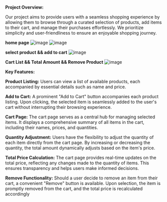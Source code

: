 **Project Overview:**

Our project aims to provide users with a seamless shopping experience by allowing them to browse through a curated selection of products, add items to their cart, and manage their purchases effortlessly. We prioritize simplicity and user-friendliness to ensure an enjoyable shopping journey.


**home page**
![image](https://github.com/mekalasanthosh2001/AddToCart/assets/104013993/6b0f2c41-3834-4c44-83ea-7925641738bb)
![image](https://github.com/mekalasanthosh2001/AddToCart/assets/104013993/46510b1f-60f1-4ac8-b5c4-c36d0fd0fe89)

**select product && add to cart**
![image](https://github.com/mekalasanthosh2001/AddToCart/assets/104013993/80b295c1-661d-4a36-86fe-d20aea3e0223)

**Cart List && Total Amount && Remove Product**
![image](https://github.com/mekalasanthosh2001/AddToCart/assets/104013993/de781286-4a1f-4521-92aa-e9939fd3d7a3)


**Key Features:**

**Product Listing:** Users can view a list of available products, each accompanied by essential details such as name and price.

**Add to Cart:** A prominent "Add to Cart" button accompanies each product listing. Upon clicking, the selected item is seamlessly added to the user's cart without interrupting their browsing experience.

**Cart Page:** The cart page serves as a central hub for managing selected items. It displays a comprehensive summary of all items in the cart, including their names, prices, and quantities.

**Quantity Adjustment:** Users have the flexibility to adjust the quantity of each item directly from the cart page. By increasing or decreasing the quantity, the total amount dynamically adjusts based on the item's price.

**Total Price Calculation:** The cart page provides real-time updates on the total price, reflecting any changes made to the quantity of items. This ensures transparency and helps users make informed decisions.

**Remove Functionality:** Should a user decide to remove an item from their cart, a convenient "Remove" button is available. Upon selection, the item is promptly removed from the cart, and the total price is recalculated accordingly



















